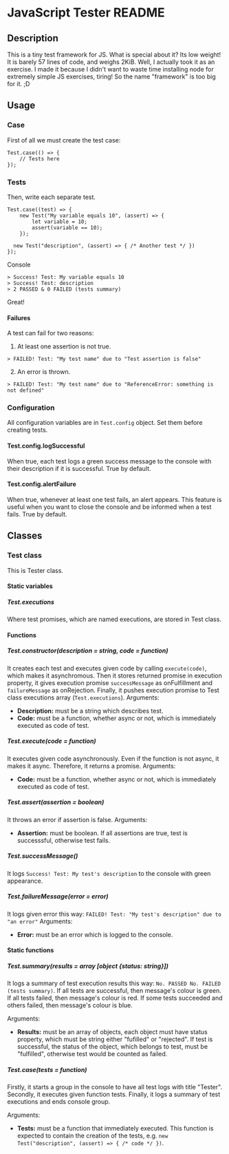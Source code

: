 # JavaScript Tester README
## Description
This is a tiny test framework for JS. What is special about it? Its low weight! It is barely 57 lines of code, and weighs 2KiB. Well, I actually took it as an exercise. I made it because I didn't want to waste time installing node for extremely simple JS exercises, tiring! So the name "framework" is too big for it. ;D

## Usage
### Case
First of all we must create the test case:

```JS
Test.case(() => {
	// Tests here
});

```

### Tests
Then, write each separate test.

```JS
Test.case((test) => {
	new Test("My variable equals 10", (assert) => {
		let variable = 10;
		assert(variable == 10);
	});

  new Test("description", (assert) => { /* Another test */ })
});

```
Console
```
> Success! Test: My variable equals 10
> Success! Test: description
> 2 PASSED & 0 FAILED (tests summary)
```
Great!

#### Failures

A test can fail for two reasons:
1. At least one assertion is not true.
  ```
  > FAILED! Test: "My test name" due to "Test assertion is false"
  
  ```
2. An error is thrown.
  ```
  > FAILED! Test: "My test name" due to "ReferenceError: something is not defined"
  
  ```

### Configuration
All configuration variables are in `Test.config` object. Set them before creating tests.

#### Test.config.logSuccessful
When true, each test logs a green success message to the console with their description if it is successful.
True by default.

#### Test.config.alertFailure
When true, whenever at least one test fails, an alert appears. This feature is useful when you want to close the console and be informed when a test fails.
True by default.

## Classes
### Test class
This is Tester class.

#### Static variables
##### Test.executions
Where test promises, which are named executions, are stored in Test class.

#### Functions
##### Test.constructor(description = string, code = function)
It creates each test and executes given code by calling `execute(code)`, which makes it asynchromous. Then it stores returned promise in execution property, it gives execution promise `successMessage` as onFulfillment and `failureMessage` as onRejection. Finally, it pushes execution promise to Test class executions array (`Test.executions`).
Arguments:
* **Description:** must be a string which describes test.
* **Code:** must be a function, whether async or not, which is immediately executed as code of test.

##### Test.execute(code = function)
It executes given code asynchronously. Even if the function is not async, it makes it async. Therefore, it returns a promise.
Arguments: 
* **Code:** must be a function, whether async or not, which is immediately executed as code of test.

##### Test.assert(assertion = boolean)
It throws an error if assertion is false.
Arguments: 
* **Assertion:** must be boolean. If all assertions are true, test is successsful, otherwise test fails.

##### Test.successMessage()
It logs `Success! Test: My test's description` to the console with green appearance.

##### Test.failureMessage(error = error)
It logs given error this way: `FAILED! Test: "My test's description" due to "an error"`
Arguments:
* **Error:** must be an error which is logged to the console.

#### Static functions
##### Test.summary(results = array [object {status: string}])
It logs a summary of test execution results this way: `No. PASSED No. FAILED (tests summary)`. 
If all tests are successful, then message's colour is green. If all tests failed, then message's colour is red. If some tests succeeded and others failed, then message's colour is blue.

Arguments:
* **Results:** must be an array of objects, each object must have status property, which must be string either "fufilled" or "rejected". If test is successful, the status of the object, which belongs to test, must be "fulfilled", otherwise test would be counted as failed.

##### Test.case(tests = function)
Firstly, it starts a group in the console to have all test logs with title "Tester". Secondly, it executes given function tests. Finally, it logs a summary of test executions and ends console group.

Arguments:
* **Tests:** must be a function that immediately executed. This function is expected to contain the creation of the tests, e.g. `new Test("description", (assert) => { /* code */ })`.
